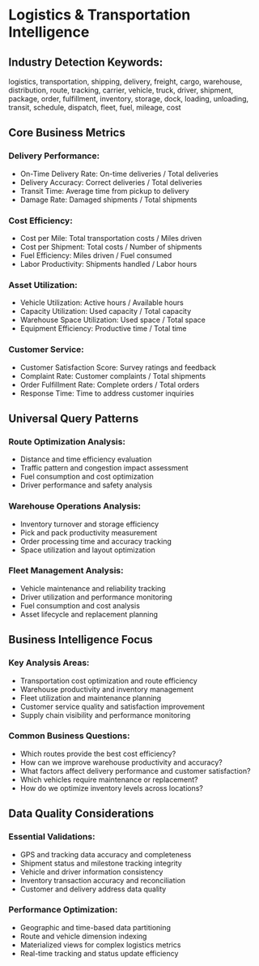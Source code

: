 # Logistics & Transportation Intelligence

## Industry Detection Keywords:
logistics, transportation, shipping, delivery, freight, cargo, warehouse, distribution, route, tracking, carrier, vehicle, truck, driver, shipment, package, order, fulfillment, inventory, storage, dock, loading, unloading, transit, schedule, dispatch, fleet, fuel, mileage, cost

## Core Business Metrics

### Delivery Performance:
- On-Time Delivery Rate: On-time deliveries / Total deliveries
- Delivery Accuracy: Correct deliveries / Total deliveries
- Transit Time: Average time from pickup to delivery
- Damage Rate: Damaged shipments / Total shipments

### Cost Efficiency:
- Cost per Mile: Total transportation costs / Miles driven
- Cost per Shipment: Total costs / Number of shipments
- Fuel Efficiency: Miles driven / Fuel consumed
- Labor Productivity: Shipments handled / Labor hours

### Asset Utilization:
- Vehicle Utilization: Active hours / Available hours
- Capacity Utilization: Used capacity / Total capacity
- Warehouse Space Utilization: Used space / Total space
- Equipment Efficiency: Productive time / Total time

### Customer Service:
- Customer Satisfaction Score: Survey ratings and feedback
- Complaint Rate: Customer complaints / Total shipments
- Order Fulfillment Rate: Complete orders / Total orders
- Response Time: Time to address customer inquiries

## Universal Query Patterns

### Route Optimization Analysis:
- Distance and time efficiency evaluation
- Traffic pattern and congestion impact assessment
- Fuel consumption and cost optimization
- Driver performance and safety analysis

### Warehouse Operations Analysis:
- Inventory turnover and storage efficiency
- Pick and pack productivity measurement
- Order processing time and accuracy tracking
- Space utilization and layout optimization

### Fleet Management Analysis:
- Vehicle maintenance and reliability tracking
- Driver utilization and performance monitoring
- Fuel consumption and cost analysis
- Asset lifecycle and replacement planning

## Business Intelligence Focus

### Key Analysis Areas:
- Transportation cost optimization and route efficiency
- Warehouse productivity and inventory management
- Fleet utilization and maintenance planning
- Customer service quality and satisfaction improvement
- Supply chain visibility and performance monitoring

### Common Business Questions:
- Which routes provide the best cost efficiency?
- How can we improve warehouse productivity and accuracy?
- What factors affect delivery performance and customer satisfaction?
- Which vehicles require maintenance or replacement?
- How do we optimize inventory levels across locations?

## Data Quality Considerations

### Essential Validations:
- GPS and tracking data accuracy and completeness
- Shipment status and milestone tracking integrity
- Vehicle and driver information consistency
- Inventory transaction accuracy and reconciliation
- Customer and delivery address data quality

### Performance Optimization:
- Geographic and time-based data partitioning
- Route and vehicle dimension indexing
- Materialized views for complex logistics metrics
- Real-time tracking and status update efficiency

